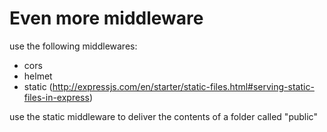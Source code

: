 # Even more middleware

use the following middlewares:

- cors
- helmet
- static (http://expressjs.com/en/starter/static-files.html#serving-static-files-in-express)

use the static middleware to deliver the contents of a folder called "public"
